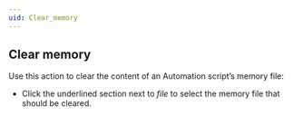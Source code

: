 ```yaml
---
uid: Clear_memory
---
```


## Clear memory

Use this action to clear the content of an Automation script’s memory file:

- Click the underlined section next to *file* to select the memory file that should be cleared.
